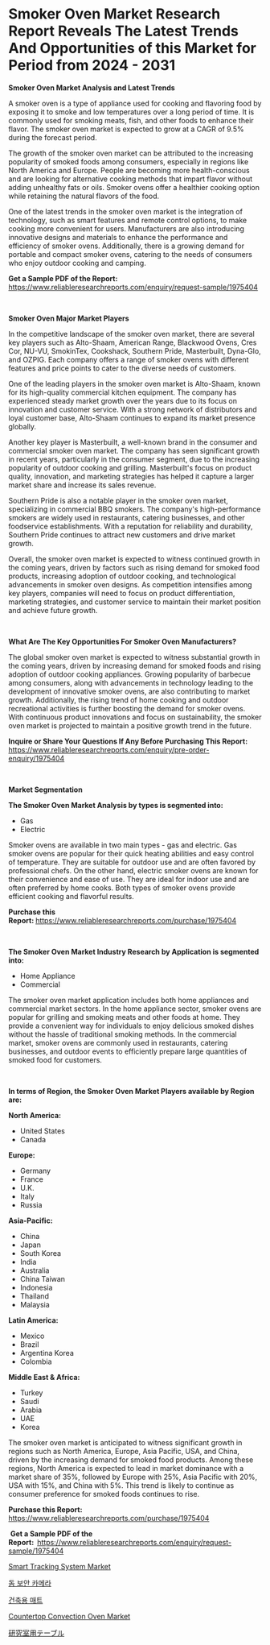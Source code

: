 <p><h1>Smoker Oven Market Research Report Reveals The Latest Trends And Opportunities of this Market for Period from 2024 - 2031</h1></p><p><strong>Smoker Oven Market Analysis and Latest Trends</strong></p>
<p><p>A smoker oven is a type of appliance used for cooking and flavoring food by exposing it to smoke and low temperatures over a long period of time. It is commonly used for smoking meats, fish, and other foods to enhance their flavor. The smoker oven market is expected to grow at a CAGR of 9.5% during the forecast period.</p><p>The growth of the smoker oven market can be attributed to the increasing popularity of smoked foods among consumers, especially in regions like North America and Europe. People are becoming more health-conscious and are looking for alternative cooking methods that impart flavor without adding unhealthy fats or oils. Smoker ovens offer a healthier cooking option while retaining the natural flavors of the food.</p><p>One of the latest trends in the smoker oven market is the integration of technology, such as smart features and remote control options, to make cooking more convenient for users. Manufacturers are also introducing innovative designs and materials to enhance the performance and efficiency of smoker ovens. Additionally, there is a growing demand for portable and compact smoker ovens, catering to the needs of consumers who enjoy outdoor cooking and camping.</p></p>
<p><strong>Get a Sample PDF of the Report:&nbsp;</strong> <a href="https://www.reliableresearchreports.com/enquiry/request-sample/1975404">https://www.reliableresearchreports.com/enquiry/request-sample/1975404</a></p>
<p>&nbsp;</p>
<p><strong>Smoker Oven Major Market Players</strong></p>
<p><p>In the competitive landscape of the smoker oven market, there are several key players such as Alto-Shaam, American Range, Blackwood Ovens, Cres Cor, NU-VU, SmokinTex, Cookshack, Southern Pride, Masterbuilt, Dyna-Glo, and OZPIG. Each company offers a range of smoker ovens with different features and price points to cater to the diverse needs of customers.</p><p>One of the leading players in the smoker oven market is Alto-Shaam, known for its high-quality commercial kitchen equipment. The company has experienced steady market growth over the years due to its focus on innovation and customer service. With a strong network of distributors and loyal customer base, Alto-Shaam continues to expand its market presence globally.</p><p>Another key player is Masterbuilt, a well-known brand in the consumer and commercial smoker oven market. The company has seen significant growth in recent years, particularly in the consumer segment, due to the increasing popularity of outdoor cooking and grilling. Masterbuilt's focus on product quality, innovation, and marketing strategies has helped it capture a larger market share and increase its sales revenue.</p><p>Southern Pride is also a notable player in the smoker oven market, specializing in commercial BBQ smokers. The company's high-performance smokers are widely used in restaurants, catering businesses, and other foodservice establishments. With a reputation for reliability and durability, Southern Pride continues to attract new customers and drive market growth.</p><p>Overall, the smoker oven market is expected to witness continued growth in the coming years, driven by factors such as rising demand for smoked food products, increasing adoption of outdoor cooking, and technological advancements in smoker oven designs. As competition intensifies among key players, companies will need to focus on product differentiation, marketing strategies, and customer service to maintain their market position and achieve future growth.</p></p>
<p>&nbsp;</p>
<p><strong>What Are The Key Opportunities For Smoker Oven Manufacturers?</strong></p>
<p><p>The global smoker oven market is expected to witness substantial growth in the coming years, driven by increasing demand for smoked foods and rising adoption of outdoor cooking appliances. Growing popularity of barbecue among consumers, along with advancements in technology leading to the development of innovative smoker ovens, are also contributing to market growth. Additionally, the rising trend of home cooking and outdoor recreational activities is further boosting the demand for smoker ovens. With continuous product innovations and focus on sustainability, the smoker oven market is projected to maintain a positive growth trend in the future.</p></p>
<p><strong>Inquire or Share Your Questions If Any Before Purchasing This Report:</strong> <a href="https://www.reliableresearchreports.com/enquiry/pre-order-enquiry/1975404">https://www.reliableresearchreports.com/enquiry/pre-order-enquiry/1975404</a></p>
<p>&nbsp;</p>
<p><strong>Market Segmentation</strong></p>
<p><strong>The Smoker Oven Market Analysis by types is segmented into:</strong></p>
<p><ul><li>Gas</li><li>Electric</li></ul></p>
<p><p>Smoker ovens are available in two main types - gas and electric. Gas smoker ovens are popular for their quick heating abilities and easy control of temperature. They are suitable for outdoor use and are often favored by professional chefs. On the other hand, electric smoker ovens are known for their convenience and ease of use. They are ideal for indoor use and are often preferred by home cooks. Both types of smoker ovens provide efficient cooking and flavorful results.</p></p>
<p><strong>Purchase this Report:&nbsp;</strong><a href="https://www.reliableresearchreports.com/purchase/1975404">https://www.reliableresearchreports.com/purchase/1975404</a></p>
<p>&nbsp;</p>
<p><strong>The Smoker Oven Market Industry Research by Application is segmented into:</strong></p>
<p><ul><li>Home Appliance</li><li>Commercial</li></ul></p>
<p><p>The smoker oven market application includes both home appliances and commercial market sectors. In the home appliance sector, smoker ovens are popular for grilling and smoking meats and other foods at home. They provide a convenient way for individuals to enjoy delicious smoked dishes without the hassle of traditional smoking methods. In the commercial market, smoker ovens are commonly used in restaurants, catering businesses, and outdoor events to efficiently prepare large quantities of smoked food for customers.</p></p>
<p>&nbsp;</p>
<p><strong>In terms of Region, the Smoker Oven Market Players available by Region are:</strong></p>
<p>
    <p> <strong> North America: </strong>
        <ul>
            <li>United States</li>
            <li>Canada</li>
        </ul>
        </p> 
    <p> <strong> Europe: </strong>
        <ul>
            <li>Germany</li>
            <li>France</li>
            <li>U.K.</li>
            <li>Italy</li>
            <li>Russia</li>
        </ul>
        </p> 
    <p> <strong> Asia-Pacific: </strong>
        <ul>
            <li>China</li>
            <li>Japan</li>
            <li>South Korea</li>
            <li>India</li>
            <li>Australia</li>
            <li>China Taiwan</li>
            <li>Indonesia</li>
            <li>Thailand</li>
            <li>Malaysia</li>
        </ul>
        </p> 
    <p> <strong> Latin America: </strong>
        <ul>
            <li>Mexico</li>
            <li>Brazil</li>
            <li>Argentina Korea</li>
            <li>Colombia</li>
        </ul>
        </p> 
    <p> <strong> Middle East & Africa: </strong>
        <ul>
            <li>Turkey</li>
            <li>Saudi</li>
            <li>Arabia</li>
            <li>UAE</li>
            <li>Korea</li>
        </ul>
    </p>
    </p>
<p><p>The smoker oven market is anticipated to witness significant growth in regions such as North America, Europe, Asia Pacific, USA, and China, driven by the increasing demand for smoked food products. Among these regions, North America is expected to lead in market dominance with a market share of 35%, followed by Europe with 25%, Asia Pacific with 20%, USA with 15%, and China with 5%. This trend is likely to continue as consumer preference for smoked foods continues to rise.</p></p>
<p><strong>Purchase this Report: </strong><a href="https://www.reliableresearchreports.com/purchase/1975404">https://www.reliableresearchreports.com/purchase/1975404</a></p>
<p>&nbsp;<strong>Get a Sample PDF of the Report:&nbsp;&nbsp;</strong><a href="https://www.reliableresearchreports.com/enquiry/request-sample/1975404">https://www.reliableresearchreports.com/enquiry/request-sample/1975404</a></p>
<p><strong></strong></p>
<p><p><a href="https://github.com/nicoletavirag/Market-Research-Report-List-2/blob/main/smart-tracking-system-market.md">Smart Tracking System Market</a></p><p><a href="https://medium.com/@lioneljeyrde454564576/%EB%8F%84%EC%B6%95-%EB%B3%B4%EC%95%88-%EC%B9%B4%EB%A9%94%EB%9D%BC-%EC%8B%9C%EC%9E%A5-%EC%A0%90%EC%9C%A0%EC%9C%A8-%EB%B3%80%ED%99%94-%EB%B0%8F-%EC%8B%9C%EC%9E%A5-%EC%84%B1%EC%9E%A5-%EC%B6%94%EC%84%B8-2024-2031-b5c25c1dfd8b">돔 보안 카메라</a></p><p><a href="https://medium.com/@vlcostes/%EA%B1%B4%EC%84%A4-%EB%A7%A4%ED%8A%B8-%EC%8B%9C%EC%9E%A5%EC%9D%80-%EC%8B%9C%EC%9E%A5-%EC%A0%90%EC%9C%A0%EC%9C%A8-%EC%8B%9C%EC%9E%A5-%EB%8F%99%ED%96%A5-%EB%B0%8F-%EC%8B%9C%EC%9E%A5-%EC%84%B1%EC%9E%A5%EC%97%90-%EB%8C%80%ED%95%9C-%EC%A0%95%EB%B3%B4%EB%A5%BC-%EC%A0%9C%EA%B3%B5%ED%95%A9%EB%8B%88%EB%8B%A4-0586cbeab1be">건축용 매트</a></p><p><a href="https://github.com/redneck06/Market-Research-Report-List-2/blob/main/countertop-convection-oven-market.md">Countertop Convection Oven Market</a></p><p><a href="https://medium.com/@pedrogers56456/%E7%A0%94%E7%A9%B6%E5%AE%A4%E3%83%86%E3%83%BC%E3%83%96%E3%83%AB%E5%B8%82%E5%A0%B4-%E3%82%BF%E3%82%A4%E3%83%97-%E3%82%A2%E3%83%97%E3%83%AA%E3%82%B1%E3%83%BC%E3%82%B7%E3%83%A7%E3%83%B3-%E5%9C%B0%E7%90%86%E3%81%AB%E3%82%88%E3%82%8B%E5%8C%85%E6%8B%AC%E7%9A%84%E3%81%AA%E8%A9%95%E4%BE%A1-7e9f51598e97">研究室用テーブル</a></p></p>